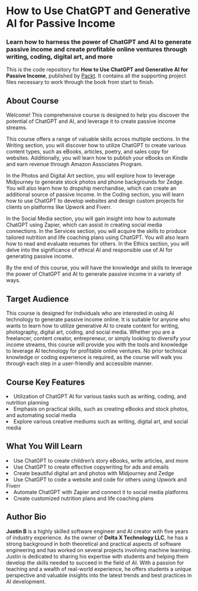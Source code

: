# How to Use ChatGPT and Generative AI for Passive Income

### Learn how to harness the power of ChatGPT and AI to generate passive income and create profitable online ventures through writing, coding, digital art, and more

This is the code repository for **How to Use ChatGPT and Generative AI for Passive Income**, published by [Packt](https://www.packtpub.com/?utm_source=github). It contains all the supporting project files necessary to work through the book from start to finish.

## About Course
Welcome! This comprehensive course is designed to help you discover the potential of ChatGPT and AI, and leverage it to create passive income streams.

This course offers a range of valuable skills across multiple sections. In the Writing section, you will discover how to utilize ChatGPT to create various content types, such as eBooks, articles, poetry, and sales copy for websites. Additionally, you will learn how to publish your eBooks on Kindle and earn revenue through Amazon Associates Program.

In the Photos and Digital Art section, you will explore how to leverage Midjourney to generate stock photos and phone backgrounds for Zedge. You will also learn how to dropship merchandise, which can create an additional source of passive income. In the Coding section, you will learn how to use ChatGPT to develop websites and design custom projects for clients on platforms like Upwork and Fiverr.

In the Social Media section, you will gain insight into how to automate ChatGPT using Zapier, which can assist in creating social media connections. In the Services section, you will  acquire the skills to produce tailored nutrition and life coaching plans using ChatGPT. You will also learn how to read and evaluate resumes for others. In the Ethics section, you will delve into the significance of ethical AI and responsible use of AI for generating passive income.

By the end of this course, you will have the knowledge and skills to leverage the power of ChatGPT and AI to generate passive income in a variety of ways.

## Target Audience

This course is designed for individuals who are interested in using AI technology to generate passive income online. It is suitable for anyone who wants to learn how to utilize generative AI to create content for writing, photography, digital art, coding, and social media. Whether you are a freelancer, content creator, entrepreneur, or simply looking to diversify your income streams, this course will provide you with the tools and knowledge to leverage AI technology for profitable online ventures. No prior technical knowledge or coding experience is required, as the course will walk you through each step in a user-friendly and accessible manner.

## Course Key Features

<li>Utilization of ChatGPT AI for various tasks such as writing, coding, and nutrition planning
<li>Emphasis on practical skills, such as creating eBooks and stock photos, and automating social media
<li>Explore various creative mediums such as writing, digital art, and social media

## What You Will Learn

<li>Use ChatGPT to create children’s story eBooks, write articles, and more
<li>Use ChatGPT to create effective copywriting for ads and emails
<li>Create beautiful digital art and photos with Midjourney and Zedge
<li>Use ChatGPT to code a website and code for others using Upwork and Fiverr 
<li>Automate ChatGPT with Zapier and connect it to social media platforms
<li>Create customized nutrition plans and life coaching plans


## Author Bio
**Justin B** is a highly skilled software engineer and AI creator with five years of industry experience. As the owner of **Delta X Technology LLC**, he has a strong background in both theoretical and practical aspects of software engineering and has worked on several projects involving machine learning. Justin is dedicated to sharing his expertise with students and helping them develop the skills needed to succeed in the field of AI. With a passion for teaching and a wealth of real-world experience, he offers students a unique perspective and valuable insights into the latest trends and best practices in AI development.
  



